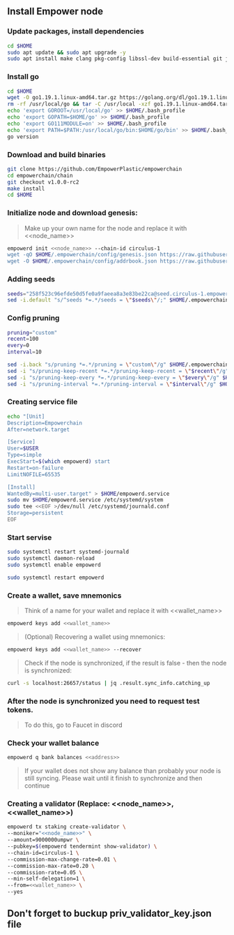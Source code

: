 ## Install Empower node

### Update packages, install dependencies
```bash
cd $HOME
sudo apt update && sudo apt upgrade -y
sudo apt install make clang pkg-config libssl-dev build-essential git jq ncdu bsdmainutils htop -y < "/dev/null"
```
### Install go
```bash
cd $HOME
wget -O go1.19.1.linux-amd64.tar.gz https://golang.org/dl/go1.19.1.linux-amd64.tar.gz
rm -rf /usr/local/go && tar -C /usr/local -xzf go1.19.1.linux-amd64.tar.gz && rm go1.19.1.linux-amd64.tar.gz
echo 'export GOROOT=/usr/local/go' >> $HOME/.bash_profile
echo 'export GOPATH=$HOME/go' >> $HOME/.bash_profile
echo 'export GO111MODULE=on' >> $HOME/.bash_profile
echo 'export PATH=$PATH:/usr/local/go/bin:$HOME/go/bin' >> $HOME/.bash_profile && . $HOME/.bash_profile
go version
```
### Download and build binaries
```bash
git clone https://github.com/EmpowerPlastic/empowerchain
cd empowerchain/chain
git checkout v1.0.0-rc2
make install
cd $HOME
```
### Initialize node and download genesis:
> Make up your own name for the node and replace it with <<node_name>>
```bash
empowerd init <<node_name>> --chain-id circulus-1
wget -qO $HOME/.empowerchain/config/genesis.json https://raw.githubusercontent.com/EmpowerPlastic/empowerchain/main/testnets/circulus-1/genesis.json
wget -O $HOME/.empowerchain/config/addrbook.json https://raw.githubusercontent.com/88Mikhail88/My_Testnets/main/Empower/addrbook.json
```
### Adding seeds
```bash
seeds="258f523c96efde50d5fe0a9faeea8a3e83be22ca@seed.circulus-1.empower.aviaone.com:20272,d6a7cd9fa2bafc0087cb606de1d6d71216695c25@51.159.161.174:26656,babc3f3f7804933265ec9c40ad94f4da8e9e0017@testnet-seed.rhinostake.com:17456"
sed -i.default "s/^seeds *=.*/seeds = \"$seeds\"/;" $HOME/.empowerchain/config/config.toml
```
### Config pruning
```bash
pruning="custom"
recent=100
every=0
interval=10

sed -i.back "s/pruning *=.*/pruning = \"custom\"/g" $HOME/.empowerchain/config/app.toml
sed -i "s/pruning-keep-recent *=.*/pruning-keep-recent = \"$recent\"/g" $HOME/.empowerchain/config/app.toml
sed -i "s/pruning-keep-every *=.*/pruning-keep-every = \"$every\"/g" $HOME/.empowerchain/config/app.toml
sed -i "s/pruning-interval *=.*/pruning-interval = \"$interval\"/g" $HOME/.empowerchain/config/app.toml
```
### Creating service file
```bash
echo "[Unit]
Description=Empowerchain
After=network.target

[Service]
User=$USER
Type=simple
ExecStart=$(which empowerd) start
Restart=on-failure
LimitNOFILE=65535

[Install]
WantedBy=multi-user.target" > $HOME/empowerd.service
sudo mv $HOME/empowerd.service /etc/systemd/system
sudo tee <<EOF >/dev/null /etc/systemd/journald.conf
Storage=persistent
EOF
```
### Start servise
```bash
sudo systemctl restart systemd-journald
sudo systemctl daemon-reload
sudo systemctl enable empowerd 

sudo systemctl restart empowerd
```

### Create a wallet, save mnemonics
> Think of a name for your wallet and replace it with <<wallet_name>>
```bash
empowerd keys add <<wallet_name>>
```
> (Optional) Recovering a wallet using mnemonics:
```bash
empowerd keys add <<wallet_name>> --recover
```
> Check if the node is synchronized, if the result is false - then the node is synchronized:
```bash
curl -s localhost:26657/status | jq .result.sync_info.catching_up
```
### After the node is synchronized you need to request test tokens.
> To do this, go to Faucet in discord

### Check your wallet balance
```bash
empowerd q bank balances <<address>>
```
> If your wallet does not show any balance than probably your node is still syncing. Please wait until it finish to synchronize and then continue

### Creating a validator (Replace: <<node_name>>, <<wallet_name>>) 
```bash
empowerd tx staking create-validator \
--moniker="<<node_name>>" \
--amount=9000000umpwr \
--pubkey=$(empowerd tendermint show-validator) \
--chain-id=circulus-1 \
--commission-max-change-rate=0.01 \
--commission-max-rate=0.20 \
--commission-rate=0.05 \
--min-self-delegation=1 \
--from=<<wallet_name>> \
--yes 
```

## Don't forget to buckup **priv_validator_key.json** file  

